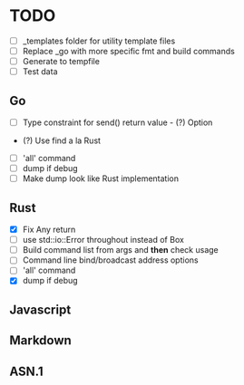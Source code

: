 # TODO

- [ ] _templates folder for utility template files
- [ ] Replace _go with more specific fmt and build commands
- [ ] Generate to tempfile
- [ ] Test data

## Go

- [ ] Type constraint for send() return value
      - (?) Option
- (?) Use find a la Rust
- [ ] 'all' command
- [ ] dump if debug
- [ ] Make dump look like Rust implementation

## Rust

- [x] Fix Any return 
- [ ] use std::io::Error throughout instead of Box<dyn Error>
- [ ] Build command list from args and **then** check usage
- [ ] Command line bind/broadcast address options
- [ ] 'all' command
- [x] dump if debug

## Javascript

## Markdown

## ASN.1


